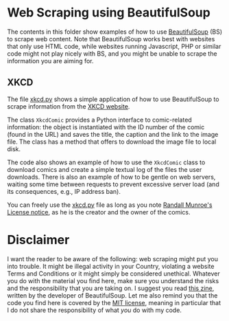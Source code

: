 # Web Scraping using BeautifulSoup

The contents in this folder show examples of how to use [BeautifulSoup](https://www.crummy.com/software/BeautifulSoup/) (BS) to scrape web content.
Note that BeautifulSoup works best with websites that only use HTML code, while websites running Javascript, PHP or similar code might not play nicely with BS, and you might be unable to scrape the information you are aiming for.


## XKCD
The file [xkcd.py](./xkcd.py) shows a simple application of how to use BeautifulSoup to scrape information from the [XKCD website](https://xkcd.com/).

The class `XkcdComic` provides a Python interface to comic-related information: the object is instantiated with the ID number of the comic (found in the URL) and saves the title, the caption and the link to the image file.
The class has a method that offers to download the image file to local disk.

The code also shows an example of how to use the `XkcdComic` class to download comics and create a simple textual log of the files the user downloads.
There is also an example of how to be gentle on web servers, waiting some time between requests to prevent excessive server load (and its consequences, e.g., IP address ban).

You can freely use the [xkcd.py](./xkcd.py) file as long as you note [Randall Munroe's License notice](https://xkcd.com/license.html), as he is the creator and the owner of the comics.


# Disclaimer
I want the reader to be aware of the following: web scraping might put you into trouble.
It might be illegal activity in your Country, violating a website Terms and Conditions or it might simply be considered unethical.
Whatever you do with the material you find here, make sure you understand the risks and the responsibility that you are taking on.
I suggest you read [this zine](https://www.crummy.com/software/BeautifulSoup/zine/), written by the developer of BeautifulSoup.
Let me also remind you that the code you find here is covered by the [MIT license](../LICENSE), meaning in particular that I do not share the responsibility of what _you_ do with my code.
